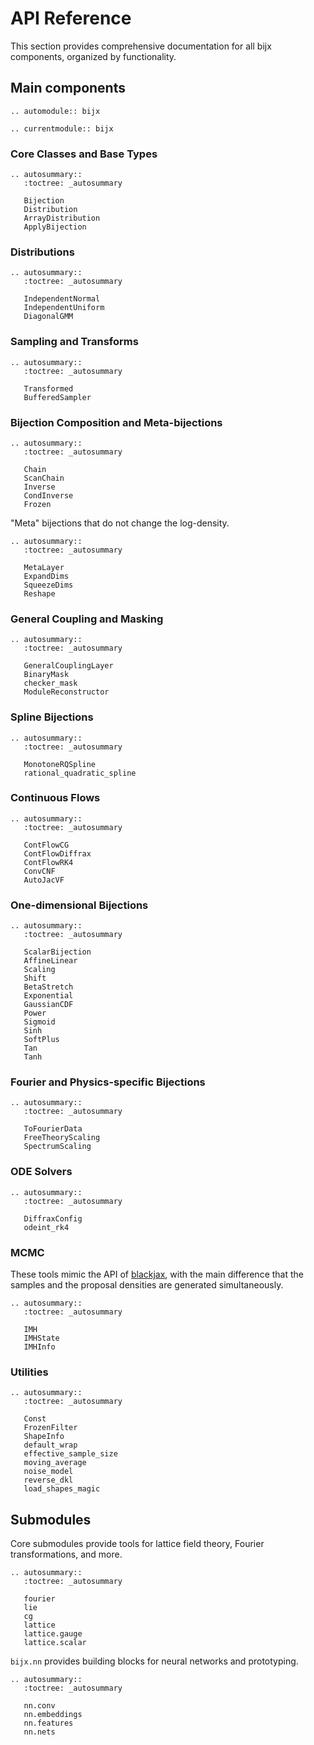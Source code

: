 # API Reference

This section provides comprehensive documentation for all bijx components, organized by functionality.

## Main components

```{eval-rst}
.. automodule:: bijx

.. currentmodule:: bijx
```

### Core Classes and Base Types
```{eval-rst}
.. autosummary::
   :toctree: _autosummary

   Bijection
   Distribution
   ArrayDistribution
   ApplyBijection
```

### Distributions
```{eval-rst}
.. autosummary::
   :toctree: _autosummary

   IndependentNormal
   IndependentUniform
   DiagonalGMM
```

### Sampling and Transforms
```{eval-rst}
.. autosummary::
   :toctree: _autosummary

   Transformed
   BufferedSampler
```

### Bijection Composition and Meta-bijections
```{eval-rst}
.. autosummary::
   :toctree: _autosummary

   Chain
   ScanChain
   Inverse
   CondInverse
   Frozen
```

"Meta" bijections that do not change the log-density.

```{eval-rst}
.. autosummary::
   :toctree: _autosummary

   MetaLayer
   ExpandDims
   SqueezeDims
   Reshape
```

### General Coupling and Masking
```{eval-rst}
.. autosummary::
   :toctree: _autosummary

   GeneralCouplingLayer
   BinaryMask
   checker_mask
   ModuleReconstructor
```

### Spline Bijections
```{eval-rst}
.. autosummary::
   :toctree: _autosummary

   MonotoneRQSpline
   rational_quadratic_spline
```

### Continuous Flows
```{eval-rst}
.. autosummary::
   :toctree: _autosummary

   ContFlowCG
   ContFlowDiffrax
   ContFlowRK4
   ConvCNF
   AutoJacVF
```

### One-dimensional Bijections
```{eval-rst}
.. autosummary::
   :toctree: _autosummary

   ScalarBijection
   AffineLinear
   Scaling
   Shift
   BetaStretch
   Exponential
   GaussianCDF
   Power
   Sigmoid
   Sinh
   SoftPlus
   Tan
   Tanh
```

### Fourier and Physics-specific Bijections
```{eval-rst}
.. autosummary::
   :toctree: _autosummary

   ToFourierData
   FreeTheoryScaling
   SpectrumScaling
```

### ODE Solvers
```{eval-rst}
.. autosummary::
   :toctree: _autosummary

   DiffraxConfig
   odeint_rk4
```

### MCMC

These tools mimic the API of [blackjax](https://blackjax-devs.github.io/blackjax/),
with the main difference that the samples and the proposal densities are generated simultaneously.

```{eval-rst}
.. autosummary::
   :toctree: _autosummary

   IMH
   IMHState
   IMHInfo
```

### Utilities
```{eval-rst}
.. autosummary::
   :toctree: _autosummary

   Const
   FrozenFilter
   ShapeInfo
   default_wrap
   effective_sample_size
   moving_average
   noise_model
   reverse_dkl
   load_shapes_magic
```

## Submodules

Core submodules provide tools for lattice field theory, Fourier transformations, and more.

```{eval-rst}
.. autosummary::
   :toctree: _autosummary

   fourier
   lie
   cg
   lattice
   lattice.gauge
   lattice.scalar
```

`bijx.nn` provides building blocks for neural networks and prototyping.

```{eval-rst}
.. autosummary::
   :toctree: _autosummary

   nn.conv
   nn.embeddings
   nn.features
   nn.nets
```
